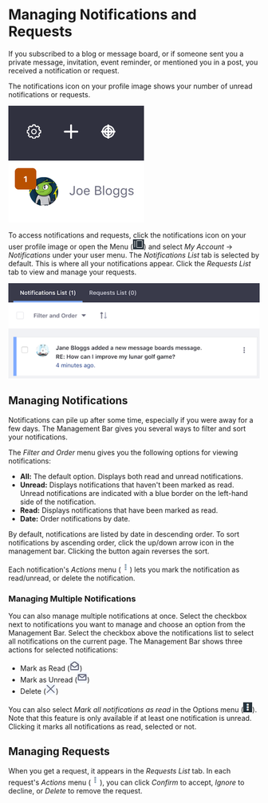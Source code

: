 # Managing Notifications and Requests [](id=managing-notifications-and-requests)

If you subscribed to a blog or message board, or if someone sent you a
private message, invitation, event reminder, or mentioned you in a post, you
received a notification or request.

The notifications icon on your profile image shows your number of unread
notifications or requests.

![Figure 1: The number of notifications and requests are displayed above your profile image](../../../images/notifications-icon.png)

To access notifications and requests, click the notifications icon on your user
profile image or open the Menu 
(![Menu](../../../images/icon-menu.png)) 
and select *My Account* &rarr; *Notifications* under your user menu. The 
*Notifications List* tab is selected by default. This is where all your 
notifications appear. Click the *Requests List* tab to view and manage 
your requests. 

![Figure 2: The *Notifications List* section displays all your notifications in a paginated list.](../../../images/notifications-list.png)

## Managing Notifications [](id=managing-notifications)

Notifications can pile up after some time, especially if you were away for a few
days. The Management Bar gives you several ways to filter and sort your 
notifications. 

The *Filter and Order* menu gives you the following options for viewing 
notifications:

-   **All:** The default option. Displays both read and unread notifications. 
-   **Unread:** Displays notifications that haven't been marked as read. Unread 
    notifications are indicated with a blue border on the left-hand side of the 
    notification. 
-   **Read:** Displays notifications that have been marked as read. 
-   **Date:** Order notifications by date. 

By default, notifications are listed by date in descending order. To sort 
notifications by ascending order, click the up/down arrow icon in the management 
bar. Clicking the button again reverses the sort. 

Each notification's *Actions* menu 
(![Menu](../../../images/icon-actions.png)) lets you mark the notification as 
read/unread, or delete the notification. 

### Managing Multiple Notifications [](id=managing-multiple-notifications)

You can also manage multiple notifications at once. Select the checkbox next to
notifications you want to manage and choose an option from the Management Bar.
Select the checkbox above the notifications list to select all notifications on
the current page. The Management Bar shows three actions for selected
notifications: 

-   Mark as Read 
    (![Open Envelope](../../../images/icon-envelope-open.png))
-   Mark as Unread 
    (![Closed Envelope](../../../images/icon-envelope-closed.png))
-   Delete 
    (![Delete Button](../../../images/icon-delete.png))

You can also select *Mark all notifications as read* in the Options menu 
(![Options](../../../images/icon-options.png)). Note that this feature is only 
available if at least one notification is unread. Clicking it marks all 
notifications as read, selected or not. 

## Managing Requests [](id=managing-requests)

When you get a request, it appears in the *Requests List* tab. In each request's 
*Actions* menu 
(![Actions](../../../images/icon-actions.png)), you can click *Confirm* to 
accept, *Ignore* to decline, or *Delete* to remove the request. 
